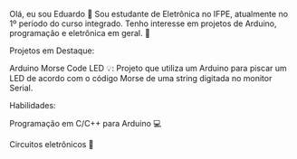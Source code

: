 Olá, eu sou Eduardo 👋
Sou estudante de Eletrônica no IFPE, atualmente no 1º período do curso integrado. Tenho interesse em projetos de Arduino, programação e eletrônica em geral. 🚀


Projetos em Destaque:

Arduino Morse Code LED 💡: Projeto que utiliza um Arduino para piscar um LED de acordo com o código Morse de uma string digitada no monitor Serial.


Habilidades:

Programação em C/C++ para Arduino 💻

Circuitos eletrônicos 🔌

